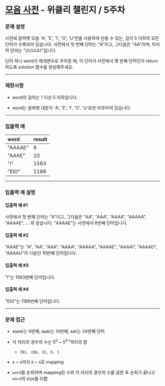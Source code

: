 # [모음 사전](https://programmers.co.kr/learn/courses/30/lessons/84512) - 위클리 챌린지 / 5주차

### 문제 설명

사전에 알파벳 모음 'A', 'E', 'I', 'O', 'U'만을 사용하여 만들 수 있는, 길이 5 이하의 모든 단어가 수록되어 있습니다. 사전에서 첫 번째 단어는 "A"이고, 그다음은 "AA"이며, 마지막 단어는 "UUUUU"입니다.

단어 하나 word가 매개변수로 주어질 때, 이 단어가 사전에서 몇 번째 단어인지 return 하도록 solution 함수를 완성해주세요.

---

### 제한사항

  - word의 길이는 1 이상 5 이하입니다.

  - word는 알파벳 대문자 'A', 'E', 'I', 'O', 'U'로만 이루어져 있습니다.

---

### 입출력 예

| word    | result |
| :------ | :----- |
| "AAAAE" | 6      |
| "AAAE"  | 10     |
| "I"     | 1563   |
| "EIO"   | 1189   |

---

### 입출력 예 설명

#### 입출력 예 #1

사전에서 첫 번째 단어는 "A"이고, 그다음은 "AA", "AAA", "AAAA", "AAAAA", "AAAAE", ... 와 같습니다. "AAAAE"는 사전에서 6번째 단어입니다.

#### 입출력 예 #2

"AAAE"는 "A", "AA", "AAA", "AAAA", "AAAAA", "AAAAE", "AAAAI", "AAAAO", "AAAAU"의 다음인 10번째 단어입니다.

#### 입출력 예 #3

"I"는 1563번째 단어입니다.

#### 입출력 예 #4

"EIO"는 1189번째 단어입니다.

---

### 문제 접근

  - `AAAAE`는 6번째, `AAAE`는 10번째, `AAE`는 34번째 단어

  - 각 자리의 경우의 수는 5<sup>0</sup> ~ 5<sup>5-i</sup>까지의 합

    - `781, 156, 31, 6, 1`

  - `A` ~ `U`까지 `0` ~ `4`로 mapping

  - `word`를 순회하며 mapping된 수와 각 자리의 경우의 수를 곱한 후 순회가 끝나고 `word`의 size를 더함